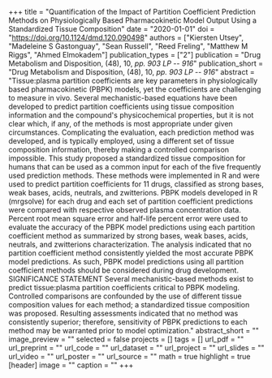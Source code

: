 +++
title = "Quantification of the Impact of Partition Coefficient Prediction Methods on Physiologically Based Pharmacokinetic Model Output Using a Standardized Tissue Composition"
date = "2020-01-01"
doi = "https://doi.org/10.1124/dmd.120.090498"
authors = ["Kiersten Utsey", "Madeleine S Gastonguay", "Sean Russell", "Reed Freling", "Matthew M Riggs", "Ahmed Elmokadem"]
publication_types = ["2"]
publication = "Drug Metabolism and Disposition, (48), 10, _pp. 903 LP  -- 916_"
publication_short = "Drug Metabolism and Disposition, (48), 10, _pp. 903 LP  -- 916_"
abstract = "Tissue:plasma partition coefficients are key parameters in physiologically based pharmacokinetic (PBPK) models, yet the coefficients are challenging to measure in vivo. Several mechanistic-based equations have been developed to predict partition coefficients using tissue composition information and the compound's physicochemical properties, but it is not clear which, if any, of the methods is most appropriate under given circumstances. Complicating the evaluation, each prediction method was developed, and is typically employed, using a different set of tissue composition information, thereby making a controlled comparison impossible. This study proposed a standardized tissue composition for humans that can be used as a common input for each of the five frequently used prediction methods. These methods were implemented in R and were used to predict partition coefficients for 11 drugs, classified as strong bases, weak bases, acids, neutrals, and zwitterions. PBPK models developed in R (mrgsolve) for each drug and each set of partition coefficient predictions were compared with respective observed plasma concentration data. Percent root mean square error and half-life percent error were used to evaluate the accuracy of the PBPK model predictions using each partition coefficient method as summarized by strong bases, weak bases, acids, neutrals, and zwitterions characterization. The analysis indicated that no partition coefficient method consistently yielded the most accurate PBPK model predictions. As such, PBPK model predictions using all partition coefficient methods should be considered during drug development. SIGNIFICANCE STATEMENT Several mechanistic-based methods exist to predict tissue:plasma partition coefficients critical to PBPK modeling. Controlled comparisons are confounded by the use of different tissue composition values for each method; a standardized tissue composition was proposed. Resulting assessments indicated that no method was consistently superior; therefore, sensitivity of PBPK predictions to each method may be warranted prior to model optimization."
abstract_short = ""
image_preview = ""
selected = false
projects = []
tags = []
url_pdf = ""
url_preprint = ""
url_code = ""
url_dataset = ""
url_project = ""
url_slides = ""
url_video = ""
url_poster = ""
url_source = ""
math = true
highlight = true
[header]
image = ""
caption = ""
+++
